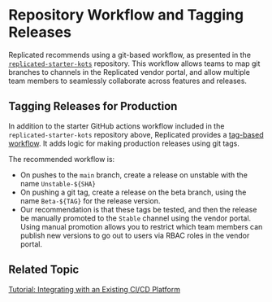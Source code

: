 # Repository Workflow and Tagging Releases

Replicated recommends using a git-based workflow, as presented in the [`replicated-starter-kots`](https://github.com/replicatedhq/replicated-starter-kots) repository.
This workflow allows teams to map git branches to channels in the Replicated vendor portal, and allow multiple team members to seamlessly collaborate across features and releases.

## Tagging Releases for Production

In addition to the starter GitHub actions workflow included in the `replicated-starter-kots` repository above, Replicated provides a [tag-based workflow](https://github.com/replicatedhq/replicated-starter-kots/tree/main/.github/workflows/main.yml). It adds logic for making production releases using git tags.

The recommended workflow is:

* On pushes to the `main` branch, create a release on unstable with the name `Unstable-${SHA}`
* On pushing a git tag, create a release on the beta branch, using the name `Beta-${TAG}` for the release version.
* Our recommendation is that these tags be tested, and then the release be manually promoted to the `Stable` channel using the vendor portal. Using manual promotion allows you to restrict which team members can publish new versions to go out to users via RBAC roles in the vendor portal.

## Related Topic

[Tutorial: Integrating with an Existing CI/CD Platform](tutorial-ci-cd-integration)
